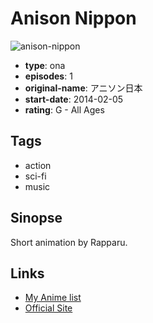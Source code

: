 # Anison Nippon

![anison-nippon](https://cdn.myanimelist.net/images/anime/5/77500.jpg)

-   **type**: ona
-   **episodes**: 1
-   **original-name**: アニソン日本
-   **start-date**: 2014-02-05
-   **rating**: G - All Ages

## Tags

-   action
-   sci-fi
-   music

## Sinopse

Short animation by Rapparu.

## Links

-   [My Anime list](https://myanimelist.net/anime/32289/Anison_Nippon)
-   [Official Site](http://rapparu33.tumblr.com/post/90691864154/%E3%82%B9%E3%83%9A%E3%83%BC%E3%82%B9%E3%82%B7%E3%83%A3%E3%83%AF%E3%83%BCtv-%E3%82%A2%E3%83%8B%E3%82%BD%E3%83%B3%E6%97%A5%E6%9C%AC-op%E3%82%B8%E3%83%B3%E3%82%B0%E3%83%ABed%E7%AD%89%E3%80%85%E3%81%AE%E6%98%A0%E5%)
